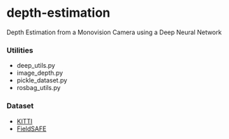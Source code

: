 # depth-estimation
Depth Estimation from a Monovision Camera using a Deep Neural Network

### Utilities
- deep_utils.py
- image_depth.py
- pickle_dataset.py
- rosbag_utils.py

### Dataset
- [KITTI](http://www.cvlibs.net/datasets/kitti/eval_depth.php?benchmark=depth_prediction)
- [FieldSAFE](https://vision.eng.au.dk/fieldsafe/)
